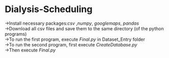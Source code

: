 # Dialysis-Scheduling
<p>
  ->Install necessary packages:<i>csv</i> ,<i>numpy</i>, <i>googlemaps</i>, <i>pandas</i><br>
  ->Download all csv files and save them to the same directory (of the python programs)<br>
  ->To run the first program, execute <i>Final.py</i> in Dataset_Entry folder<br>
  ->To run the second program, first execute <i>CreateDatabase.py</i><br>
  ->Then execute <i>Final.py</i>
</p>
